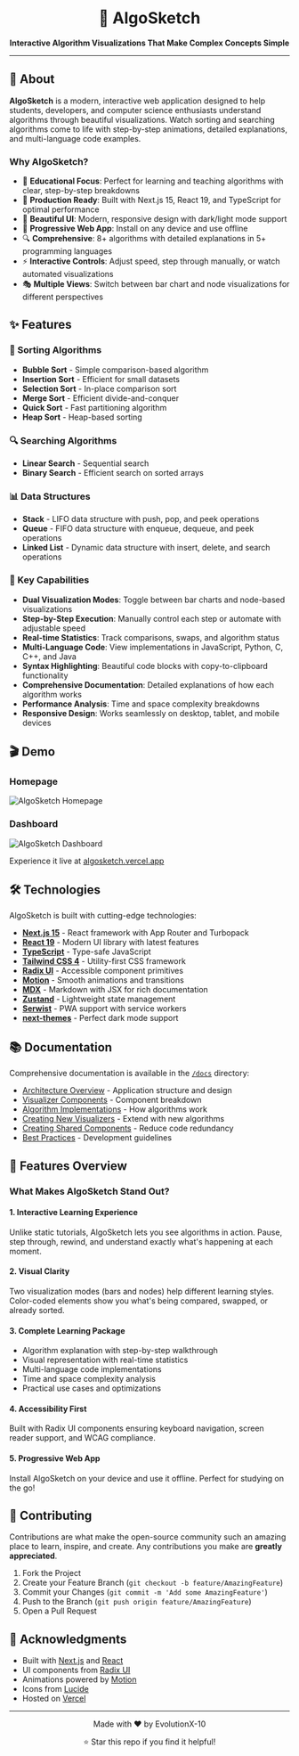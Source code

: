 <div align="center">
  <h1>🎨 AlgoSketch</h1>
  <p><strong>Interactive Algorithm Visualizations That Make Complex Concepts Simple</strong></p>
</div>

---

## 📖 About

**AlgoSketch** is a modern, interactive web application designed to help students, developers, and computer science enthusiasts understand algorithms through beautiful visualizations. Watch sorting and searching algorithms come to life with step-by-step animations, detailed explanations, and multi-language code examples.

### Why AlgoSketch?

- 🎯 **Educational Focus**: Perfect for learning and teaching algorithms with clear, step-by-step breakdowns
- 🚀 **Production Ready**: Built with Next.js 15, React 19, and TypeScript for optimal performance
- 🎨 **Beautiful UI**: Modern, responsive design with dark/light mode support
- 📱 **Progressive Web App**: Install on any device and use offline
- 🔍 **Comprehensive**: 8+ algorithms with detailed explanations in 5+ programming languages
- ⚡ **Interactive Controls**: Adjust speed, step through manually, or watch automated visualizations
- 🎭 **Multiple Views**: Switch between bar chart and node visualizations for different perspectives

## ✨ Features

### 🔄 Sorting Algorithms
- **Bubble Sort** - Simple comparison-based algorithm
- **Insertion Sort** - Efficient for small datasets
- **Selection Sort** - In-place comparison sort
- **Merge Sort** - Efficient divide-and-conquer
- **Quick Sort** - Fast partitioning algorithm
- **Heap Sort** - Heap-based sorting

### 🔍 Searching Algorithms
- **Linear Search** - Sequential search
- **Binary Search** - Efficient search on sorted arrays

### 📊 Data Structures
- **Stack** - LIFO data structure with push, pop, and peek operations
- **Queue** - FIFO data structure with enqueue, dequeue, and peek operations
- **Linked List** - Dynamic data structure with insert, delete, and search operations

### 🎯 Key Capabilities
- **Dual Visualization Modes**: Toggle between bar charts and node-based visualizations
- **Step-by-Step Execution**: Manually control each step or automate with adjustable speed
- **Real-time Statistics**: Track comparisons, swaps, and algorithm status
- **Multi-Language Code**: View implementations in JavaScript, Python, C, C++, and Java
- **Syntax Highlighting**: Beautiful code blocks with copy-to-clipboard functionality
- **Comprehensive Documentation**: Detailed explanations of how each algorithm works
- **Performance Analysis**: Time and space complexity breakdowns
- **Responsive Design**: Works seamlessly on desktop, tablet, and mobile devices

## 🎬 Demo

### Homepage
![AlgoSketch Homepage](https://github.com/user-attachments/assets/0a83e5e9-eec0-4381-b694-58e9008dedca)

### Dashboard
![AlgoSketch Dashboard](https://github.com/user-attachments/assets/0872329d-d90e-49f1-b8f4-37465f14b5fc)

Experience it live at [algosketch.vercel.app](https://algosketch.vercel.app)

## 🛠️ Technologies

AlgoSketch is built with cutting-edge technologies:

- **[Next.js 15](https://nextjs.org/)** - React framework with App Router and Turbopack
- **[React 19](https://react.dev/)** - Modern UI library with latest features
- **[TypeScript](https://www.typescriptlang.org/)** - Type-safe JavaScript
- **[Tailwind CSS 4](https://tailwindcss.com/)** - Utility-first CSS framework
- **[Radix UI](https://www.radix-ui.com/)** - Accessible component primitives
- **[Motion](https://motion.dev/)** - Smooth animations and transitions
- **[MDX](https://mdxjs.com/)** - Markdown with JSX for rich documentation
- **[Zustand](https://zustand-demo.pmnd.rs/)** - Lightweight state management
- **[Serwist](https://serwist.pages.dev/)** - PWA support with service workers
- **[next-themes](https://github.com/pacocoursey/next-themes)** - Perfect dark mode support

## 📚 Documentation

Comprehensive documentation is available in the [`/docs`](/docs) directory:

- [Architecture Overview](/docs/architecture-overview.md) - Application structure and design
- [Visualizer Components](/docs/visualizer-components.md) - Component breakdown
- [Algorithm Implementations](/docs/algorithm-implementations.md) - How algorithms work
- [Creating New Visualizers](/docs/creating-new-visualizers.md) - Extend with new algorithms
- [Creating Shared Components](/docs/creating-shared-components.md) - Reduce code redundancy
- [Best Practices](/docs/best-practices.md) - Development guidelines

## 🎨 Features Overview

### What Makes AlgoSketch Stand Out?

#### 1. **Interactive Learning Experience**
Unlike static tutorials, AlgoSketch lets you see algorithms in action. Pause, step through, rewind, and understand exactly what's happening at each moment.

#### 2. **Visual Clarity**
Two visualization modes (bars and nodes) help different learning styles. Color-coded elements show you what's being compared, swapped, or already sorted.

#### 3. **Complete Learning Package**
- Algorithm explanation with step-by-step walkthrough
- Visual representation with real-time statistics
- Multi-language code implementations
- Time and space complexity analysis
- Practical use cases and optimizations

#### 4. **Accessibility First**
Built with Radix UI components ensuring keyboard navigation, screen reader support, and WCAG compliance.

#### 5. **Progressive Web App**
Install AlgoSketch on your device and use it offline. Perfect for studying on the go!

## 🤝 Contributing

Contributions are what make the open-source community such an amazing place to learn, inspire, and create. Any contributions you make are **greatly appreciated**.

1. Fork the Project
2. Create your Feature Branch (`git checkout -b feature/AmazingFeature`)
3. Commit your Changes (`git commit -m 'Add some AmazingFeature'`)
4. Push to the Branch (`git push origin feature/AmazingFeature`)
5. Open a Pull Request

## 🙏 Acknowledgments

- Built with [Next.js](https://nextjs.org/) and [React](https://react.dev/)
- UI components from [Radix UI](https://www.radix-ui.com/)
- Animations powered by [Motion](https://motion.dev/)
- Icons from [Lucide](https://lucide.dev/)
- Hosted on [Vercel](https://vercel.com/)
---

<div align="center">
  <p>Made with ❤️ by EvolutionX-10</p>
  <p>⭐ Star this repo if you find it helpful!</p>
</div>
